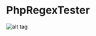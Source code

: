 PhpRegexTester
==============
![alt tag](https://github.com/alovelyparadox/PhpRegexTester/blob/master/Sample.png)